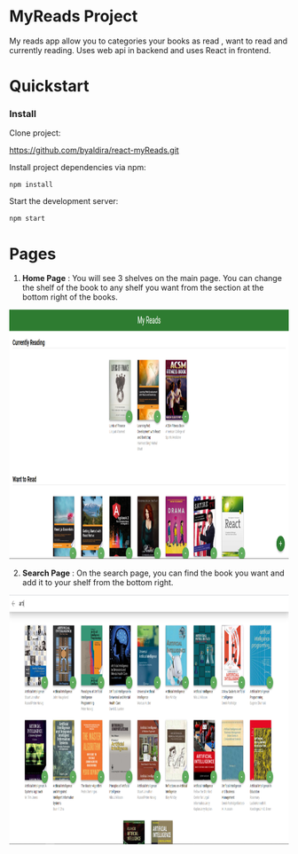 # MyReads Project

My reads app allow you to categories your books as  read , want to read and currently reading. Uses web api in backend and uses React in frontend. 

# Quickstart

### Install

Clone project:

https://github.com/byaldira/react-myReads.git

Install project dependencies via npm:
```
npm install
```

Start the development server:
```
npm start
```

# Pages
 
1. **Home Page** : You will see 3 shelves on the main page. You can change the shelf of the book to any shelf you want from the section at the bottom right of the books.

<p align="center">
<img src="https://github.com/byaldira/react-myReads/blob/main/src/images/Home.PNG" height="450"/>
</p>

2. **Search Page** : On the search page, you can find the book you want and add it to your shelf from the bottom right.

<p align="center">
<img src="https://github.com/byaldira/react-myReads/blob/main/src/images/Search.PNG" height="450"/>
</p>
